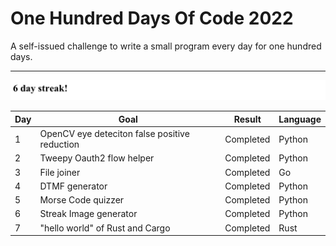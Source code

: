 # One Hundred Days Of Code 2022

A self-issued challenge to write a small program every day for one hundred days.

---
![day_6 project lol](media/streak.jpg)

| Day | Goal                                          | Result | Language |
|----|-----------------------------------------------|-------- |----------|
| 1  | OpenCV eye deteciton false positive reduction | Completed | Python   |
| 2  | Tweepy Oauth2 flow helper                     | Completed | Python   |
| 3  | File joiner                                   | Completed | Go       |
| 4  | DTMF generator                                | Completed | Python |
| 5  | Morse Code quizzer                            | Completed | Python |
| 6  | Streak Image generator                        | Completed | Python |
| 7 | "hello world" of Rust and Cargo | Completed | Rust |





